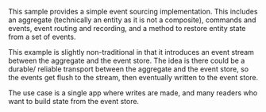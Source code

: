 This sample provides a simple event sourcing implementation. This includes an
aggregate (technically an entity as it is not a composite), commands and 
events, event routing and recording, and a method to restore entity state
from a set of events.

This example is slightly non-traditional in that it introduces an event stream
between the aggregate and the event store. The idea is there could be a durable/
reliable transport between the aggregate and the event store, so the events
get flush to the stream, then eventually written to the event store.

The use case is a single app where writes are made, and many readers who want
to build state from the event store.